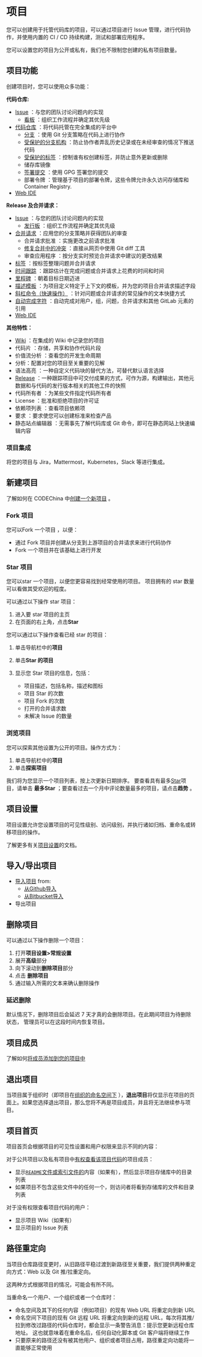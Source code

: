 # 项目[](#项目 "Permalink")

您可以创建用于托管代码库的项目，可以通过项目进行 Issue 管理，进行代码协作，并使用内置的  CI / CD 持续构建，测试和部署应用程序。

您可以设置您的项目为公开或私有，我们也不限制您创建的私有项目数量。

## 项目功能[](#projects-features "Permalink")

创建项目时，您可以使用众多功能：

**代码仓库:**

*   [Issue](/docs/user/project/issues.md) ：与您的团队讨论问题内的实现
    *   [看板](/docs/user/project/kanban.md) ：组织工作流程并确定其优先级
*   [代码仓库](/docs/user/project/repo.md) ：将代码托管在完全集成的平台中
    *   [分支](/docs/user/project/repo/branches.md) ：使用 Git 分支策略在代码上进行协作
    *   [受保护的分支机构](/docs/user/project/protected-branch.md) ：防止协作者弄乱历史记录或在未经审查的情况下推送代码
    *   [受保护的标签](/docs/user/project/protected-tag.md) ：控制谁有权创建标签，并防止意外更新或删除
    *   储存库镜像
    *   [签署提交](/docs/user/project/repo/gpg-sign.md) ：使用 GPG 签署您的提交
    *   部署令牌 ：管理基于项目的部署令牌，这些令牌允许永久访问存储库和 Container Registry.
*   [Web IDE](/docs/user/project/webide.md)

**Release 及合并请求：**

*   [Issue](/docs/user/project/issues.md) ：与您的团队讨论问题内的实现
    *   [发行板](/docs/user/project/kanban.md) ：组织工作流程并确定其优先级
*   [合并请求](/docs/user/project/merge-request.md) ：应用您的分支策略并获得团队的审查
    *   合并请求批准 ：实施更改之前请求批准
    *   [修复合并中的冲突](/docs/user/project/merge-request/resolve-conflicts.md) ：直接从网页中使用 Git diff 工具
    *   审查应用程序 ：按分支实时预览合并请求中建议的更改结果
*   [标签](/docs/user/project/label.md) ：按标签整理问题并合并请求
*   [时间跟踪](/docs/user/project/time-track.md) ：跟踪估计在完成问题或合并请求上花费的时间和时间
*   [里程碑](/docs/user/project/milestone.md) ：朝着目标日期迈进
*   [描述模板](/docs/user/project/description-template.md) ：为项目定义特定于上下文的模板，并为您的项目合并请求描述字段
*   [斜杠命令（快速操作）](/docs/user/project/quick-actions.md) ：针对问题或合并请求的常见操作的文本快捷方式
*   [自动完成字符](/docs/user/project/autofill.md) ：自动完成对用户，组，问题，合并请求和其他 GitLab 元素的引用
*   [Web IDE](/docs/user/project/webide.md)

**其他特性：**

*   [Wiki](/docs/user/project/wiki.md) ：在集成的 Wiki 中记录您的项目
*   代码片 ：存储，共享和协作代码片段
*   价值流分析 ：查看您的开发生命周期
*   分析：配置对您的项目至关重要的见解
*   语法高亮 ：一种自定义代码块的替代方法，可替代默认语言选择
*   [Release](/docs/user/project/releases.md) ：一种跟踪项目中可交付成果的方式，可作为源，构建输出，其他元数据和与代码的发行版本相关的其他工件的快照
*   代码所有者 ：为某些文件指定代码所有者
*   License ：批准和拒绝项目的许可证
*   依赖项列表 ：查看项目依赖项
*   要求 ：要求使您可以创建标准来检查产品
*   静态站点编辑器 ：无需事先了解代码库或 Git 命令，即可在静态网站上快速编辑内容

### 项目集成[](#项目集成 "Permalink")

将您的项目与 Jira，Mattermost，Kubernetes，Slack 等进行集成。

## 新建项目[](#新建项目 "Permalink")

了解如何在 CODEChina 中[创建一个新项目](/docs/basic/create-project.md) 。

### Fork 项目[](#fork项目 "Permalink")

您可以Fork 一个项目 ，以便：

*   通过 Fork 项目并创建从分支到上游项目的合并请求来进行代码协作
*   Fork 一个项目并在该基础上进行开发

### Star 项目[](#star项目 "Permalink")

您可以star 一个项目，以便您更容易找到经常使用的项目。 项目拥有的 star 数量可以看做其受欢迎的程度。

可以通过以下操作 star 项目：

1.  进入要 star 项目的主页
2.  在页面的右上角，点击**Star** 

您可以通过以下操作查看已经 star 的项目：

1.  单击导航栏中的**项目** 
2.  单击**Star 的项目**
3.  显示您 Star 项目的信息，包括：

    *   项目描述，包括名称，描述和图标
    *   项目 Star 的次数
    *   项目 Fork 的次数
    *   打开的合并请求数
    *   未解决 Issue 的数量

### 浏览项目[](#浏览项目 "Permalink")

您可以探索其他设置为公开的项目。操作方式为：

1.  单击导航栏中的**项目** 
2.  单击**探索项目**

我们将为您显示一个项目列表，按上次更新日期排序。 要查看具有最多[Star](#star-a-project)项目，请单击 **最多Star** ；要查看过去一个月中评论数量最多的项目，请点击**趋势** 。

## 项目设置[](#项目设置 "Permalink")

项目设置允许您设置项目的可见性级别、访问级别，并执行诸如归档、重命名或转移项目的操作。

了解更多有关[项目设置](/docs/user/project/settings.md)的文档。

## 导入/导出项目[](#i导入导出项目 "Permalink")

*   [导入项目](/docs/user/project/import.md) from:
    *   [从Github导入](/docs/user/project/import/github.md)
    *   [从Bitbucket导入](/docs/user/project/import/by-url.md)
*   导出项目

## 删除项目[](#删除项目 "Permalink")

可以通过以下操作删除一个项目：

1.  打开**项目设置>常规设置** 
2.  展开**高级**部分
3.  向下滚动到**删除项目**部分
4.  点击 **删除项目**
5.  通过输入所需的文本来确认删除操作

### 延迟删除[](#延迟删除 "Permalink")

默认情况下，删除项目后会延迟 7 天才真的会删除项目。在此期间项目为待删除状态， 管理员可以在这段时间内恢复项目。


## 项目成员[](#项目成员 "Permalink")

了解如何[将成员添加到您的项目中](/docs/user/project/member.md) 

## 退出项目[](#退出项目 "Permalink")

当项目属于组织时（即项目在[组织的命名空间下](/docs/user/org.md#命名空间) ），**退出项目**将仅显示在项目的页面上。如果您选择退出项目，那么您将不再是项目成员，并且将无法继续参与项目。

## 项目首页[](#项目首页 "Permalink")

项目首页会根据项目的可见性设置和用户权限来显示不同的内容：

对于公共项目以及私有项目中[有权查看该项目代码](/docs/user/permissions.md#project-members-permissions)的项目成员：

*   显示[`README`文件或索引文件的](/docs/user/project/repo.md#repository-readme-and-index-files)内容（如果有），然后显示项目存储库中的目录列表
*   如果项目不包含这些文件中的任何一个，则访问者将看到存储库的文件和目录列表

对于没有权限查看项目代码的用户：

*   显示项目 Wiki（如果有）
*   显示项目的 Issue 列表

## 路径重定向[](#路径重定向 "Permalink")

当项目仓库路径变更时，从旧路径平稳过渡到新路径至关重要，我们提供两种重定向方式：Web 以及 Git 推/拉重定向。

这两种方式根据项目的情况，可能会有所不同。

当重命名一个用户、一个组织或者一个仓库时：

*   命名空间及其下的任何内容（例如项目）的现有 Web URL 将重定向到新 URL
*   命名空间下项目的现有 Git 远程 URL 将重定向到新的远程 URL，每次将其推/拉到修改过路径的代码仓库时，都会显示一条警告消息：提示您更新远程仓库地址。 这也就意味着在重命名后，任何自动化脚本或 Git 客户端将继续工作
*   只要原来的路径还没有被其他用户、组织或者项目占用，路径重定向功能将一直能够正常使用